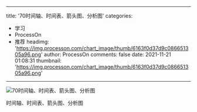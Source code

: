 
---
title: '70时间轴、时间表、箭头图、分析图'
categories: 
 - 学习
 - ProcessOn
 - 推荐
headimg: 'https://img.processon.com/chart_image/thumb/6163f0d37d9c086651305a96.png'
author: ProcessOn
comments: false
date: 2021-11-21 01:08:31
thumbnail: 'https://img.processon.com/chart_image/thumb/6163f0d37d9c086651305a96.png'
---

<div>   
<img class="thumb" alt="70时间轴、时间表、箭头图、分析图" src="https://img.processon.com/chart_image/thumb/6163f0d37d9c086651305a96.png" referrerpolicy="no-referrer">
<p>时间轴、时间表、箭头图、分析图</p>  
</div>
            